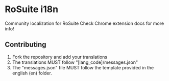 # RoSuite i18n
Community localization for RoSuite
Check Chrome extension docs for more info!
## Contributing
1. Fork the repository and add your translations
2. The translations MUST follow "[lang_code]/messages.json"
3. The "messages.json" file MUST follow the template provided in the english (en) folder.
